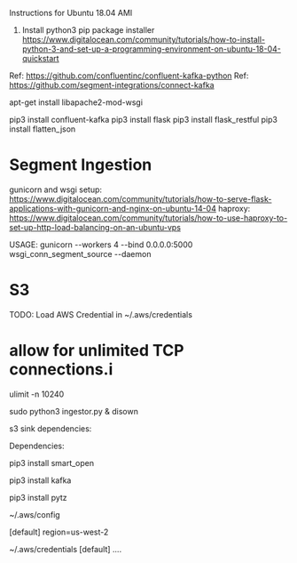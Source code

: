 
Instructions for Ubuntu 18.04 AMI
1) Install python3 pip package installer
https://www.digitalocean.com/community/tutorials/how-to-install-python-3-and-set-up-a-programming-environment-on-ubuntu-18-04-quickstart

Ref: https://github.com/confluentinc/confluent-kafka-python
Ref: https://github.com/segment-integrations/connect-kafka


apt-get install libapache2-mod-wsgi

pip3 install confluent-kafka
pip3 install flask
pip3 install flask_restful
pip3 install flatten_json

# Segment Ingestion

gunicorn and wsgi setup: https://www.digitalocean.com/community/tutorials/how-to-serve-flask-applications-with-gunicorn-and-nginx-on-ubuntu-14-04
haproxy:     https://www.digitalocean.com/community/tutorials/how-to-use-haproxy-to-set-up-http-load-balancing-on-an-ubuntu-vps

USAGE: 
gunicorn --workers 4 --bind 0.0.0.0:5000 wsgi_conn_segment_source --daemon

# S3

TODO: Load AWS Credential in ~/.aws/credentials

# allow for unlimited TCP connections.i
ulimit -n 10240


sudo python3 ingestor.py &
disown <process id> 

s3 sink dependencies:


Dependencies:

pip3 install smart_open

pip3 install kafka

pip3 install pytz

~/.aws/config

[default]
region=us-west-2


~/.aws/credentials
[default]
.... 
